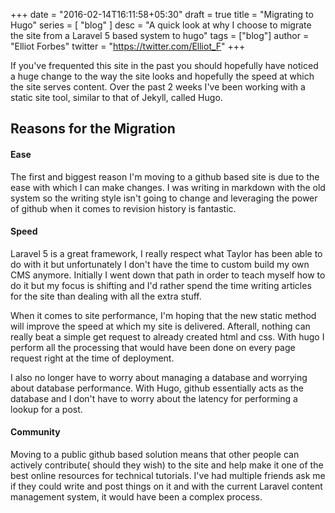 +++
date = "2016-02-14T16:11:58+05:30"
draft = true
title = "Migrating to Hugo"
series = [ "blog" ]
desc = "A quick look at why I choose to migrate the site from a Laravel 5 based system to hugo"
tags = ["blog"]
author = "Elliot Forbes"
twitter = "https://twitter.com/Elliot_F"
+++

If you've frequented this site in the past you should hopefully have noticed a huge change to the way the site looks and hopefully the speed at which the site serves content. Over the past 2 weeks I've been working with a static site tool, similar to that of Jekyll, called Hugo.

## Reasons for the Migration

#### Ease

The first and biggest reason I'm moving to a github based site is due to the ease with which I can make changes. I was writing in markdown with the old system so the writing style isn't going to change and leveraging the power of github when it comes to revision history is fantastic.


#### Speed

Laravel 5 is a great framework, I really respect what Taylor has been able to do with it but unfortunately I don't have the time to custom build my own CMS anymore. Initially I went down that path in order to teach myself how to do it but my focus is shifting and I'd rather spend the time writing articles for the site than dealing with all the extra stuff.

When it comes to site performance, I'm hoping that the new static method will improve the speed at which my site is delivered. Afterall, nothing can really beat a simple get request to already created html and css. With hugo I perform all the processing that would have been done on every page request right at the time of deployment. 

I also no longer have to worry about managing a database and worrying about database performance. With Hugo, github essentially acts as the database and I don't have to worry about the latency for performing a lookup for a post.

#### Community

Moving to a public github based solution means that other people can actively contribute( should they wish) to the site and help make it one of the best online resources for technical tutorials. I've had multiple friends ask me if they could write and post things on it and with the current Laravel content management system, it would have been a complex process.



